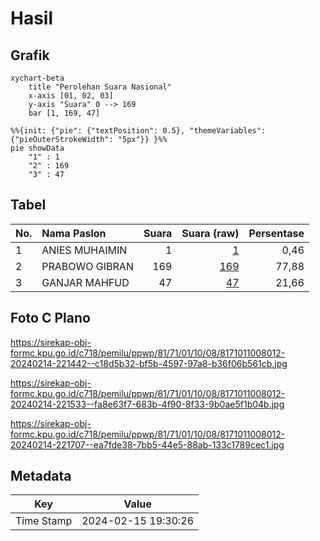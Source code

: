 # Hasil

## Grafik

```mermaid
xychart-beta
    title "Perolehan Suara Nasional"
    x-axis [01, 02, 03]
    y-axis "Suara" 0 --> 169
    bar [1, 169, 47]
```

```mermaid
%%{init: {"pie": {"textPosition": 0.5}, "themeVariables": {"pieOuterStrokeWidth": "5px"}} }%%
pie showData
    "1" : 1
    "2" : 169
    "3" : 47
```

## Tabel

| No. | Nama Paslon    | Suara | Suara (raw) | Persentase |
|:--- |:-------------- | -----:| -----------:| ----------:|
| 1   | ANIES MUHAIMIN | 1     | [1][p-1]    | 0,46       |
| 2   | PRABOWO GIBRAN | 169   | [169][p-2]  | 77,88      |
| 3   | GANJAR MAHFUD  | 47    | [47][p-3]   | 21,66      |


[p-1]: https://github.com/gigit-pemilu/pemilu-2024/blob/main/pilpres/hitung-suara/sub/81-maluku/sub/71-kota-ambon/sub/01-nusaniwe/sub/1008-benteng/sub/012-tps/sub/paslon-1.txt
[p-2]: https://github.com/gigit-pemilu/pemilu-2024/blob/main/pilpres/hitung-suara/sub/81-maluku/sub/71-kota-ambon/sub/01-nusaniwe/sub/1008-benteng/sub/012-tps/sub/paslon-2.txt
[p-3]: https://github.com/gigit-pemilu/pemilu-2024/blob/main/pilpres/hitung-suara/sub/81-maluku/sub/71-kota-ambon/sub/01-nusaniwe/sub/1008-benteng/sub/012-tps/sub/paslon-3.txt

## Foto C Plano

https://sirekap-obj-formc.kpu.go.id/c718/pemilu/ppwp/81/71/01/10/08/8171011008012-20240214-221442--c18d5b32-bf5b-4597-97a8-b36f06b561cb.jpg

https://sirekap-obj-formc.kpu.go.id/c718/pemilu/ppwp/81/71/01/10/08/8171011008012-20240214-221533--fa8e63f7-683b-4f90-8f33-9b0ae5f1b04b.jpg

https://sirekap-obj-formc.kpu.go.id/c718/pemilu/ppwp/81/71/01/10/08/8171011008012-20240214-221707--ea7fde38-7bb5-44e5-88ab-133c1789cec1.jpg


## Metadata

| Key        | Value               |
| ---------- | ------------------- |
| Time Stamp | 2024-02-15 19:30:26 |



